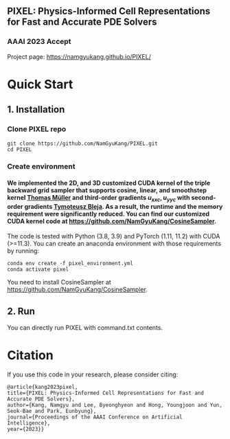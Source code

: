 ## PIXEL: Physics-Informed Cell Representations for Fast and Accurate PDE Solvers
### AAAI 2023 Accept
Project page: https://namgyukang.github.io/PIXEL/

# Quick Start

## 1. Installation

### Clone PIXEL repo

```
git clone https://github.com/NamGyuKang/PIXEL.git
cd PIXEL
```

### Create environment

#### We implemented the 2D, and 3D customized CUDA kernel of the triple backward grid sampler that supports cosine, linear, and smoothstep kernel [Thomas Müller](https://nvlabs.github.io/instant-ngp/) and third-order gradients $u_{xxc}, u_{yyc}$ with second-order gradients [Tymoteusz Bleja](https://github.com/tymoteuszb/smooth-sampler.git). As a result, the runtime and the memory requirement were significantly reduced. You can find our customized CUDA kernel code at https://github.com/NamGyuKang/CosineSampler.

The code is tested with Python (3.8, 3.9) and PyTorch (1.11, 11.2) with CUDA (>=11.3). 
You can create an anaconda environment with those requirements by running:

```
conda env create -f pixel_environment.yml
conda activate pixel
```
You need to install CosineSampler at https://github.com/NamGyuKang/CosineSampler.

## 2. Run

You can directly run PIXEL with command.txt contents.

# Citation
If you use this code in your research, please consider citing:

```
@article{kang2023pixel,
title={PIXEL: Physics-Informed Cell Representations for Fast and Accurate PDE Solvers},
author={Kang, Namgyu and Lee, Byeonghyeon and Hong, Youngjoon and Yun, Seok-Bae and Park, Eunbyung},
journal={Proceedings of the AAAI Conference on Artificial Intelligence}, 
year={2023}}
                    
```
